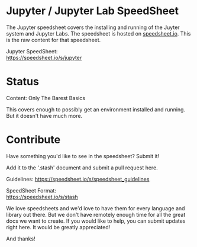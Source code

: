 # Jupyter / Jupyter Lab SpeedSheet

The Jupyter speedsheet covers the installing and running of the Juyter system and Jupyter Labs. The speedsheet is hosted on [speedsheet.io](https://speedsheet.io). This is the raw content for that speedsheet.

Jupyter SpeedSheet:  
https://speedsheet.io/s/jupyter


# Status

Content: Only The Barest Basics

This covers enough to possibly get an environment installed and running. But it doesn't have much more.


# Contribute

Have something you'd like to see in the speedsheet? Submit it!

Add it to the '.stash' document and submit a pull request here.

Guidelines:
https://speedsheet.io/s/speedsheet_guidelines

SpeedSheet Format:  
https://speedsheet.io/s/stash

We love speedsheets and we'd love to have them for every language and library out there. But we don't have remotely enough time for all the great docs we want to create. If you would like to help, you can submit updates right here. It would be greatly appreciated! 

And thanks!
